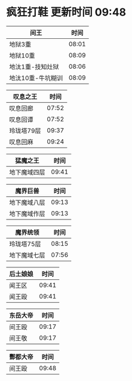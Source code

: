 # 疯狂打鞋 更新时间 09:48

| 间王   | 时间    |
|--------|-------|
| 地狱3重 | 08:01 |
| 地狱10重 | 08:09 |
| 地汰1重-技知灶狱 | 08:06 |
| 地汰10重-牛坑糊训 | 08:09 |

| 叹息之王   | 时间    |
|--------|-------|
| 叹息回廊 | 07:52 |
| 叹息回谭 | 07:52 |
| 玲珑塔79层 | 09:37 |
| 叹息回麻 | 09:24 |

| 猛魔之王   | 时间    |
|--------|-------|
| 地下魔域四层 | 09:41 |

| 魔界巨兽   | 时间    |
|--------|-------|
| 地下魔域八层 | 09:13 |
| 地下魔域作层 | 09:13 |

| 魔界统领   | 时间    |
|--------|-------|
| 玲珑塔75层 | 08:15 |
| 地下魔域七层 | 07:56 |

| 后土娘娘   | 时间    |
|--------|-------|
| 闻王区 | 09:41 |
| 闻王殴 | 09:41 |

| 东岳大帝   | 时间    |
|--------|-------|
| 间王殴 | 09:17 |
| 间王敬 | 09:17 |

| 酆都大帝   | 时间    |
|--------|-------|
| 间王殴 | 09:48 |